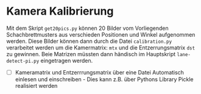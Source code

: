 # Kamera Kalibrierung

Mit dem Skript `get20pics.py` können 20 Bilder vom Vorliegenden Schachbrettmusters aus verschieden Positionen und Winkel aufgenommen werden.
Diese Bilder können dann durch die Datei `calibration.py` verarbeitet werden um die Kamermatrix: `mtx` und die Entzerrungsmatrix `dst` zu gewinnen.
Beie Matrizen müssten dann händisch im Hauptskript `lane-detect-pi.py` eingetragen werden. 

- [ ] Kameramatrix und Entzerrrungsmatrix über eine Datei Automatisch einlesen und einschreiben - Dies kann z.B. über Pythons Library Pickle realisiert werden
